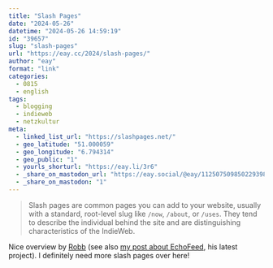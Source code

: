 ```yaml
---
title: "Slash Pages"
date: "2024-05-26"
datetime: "2024-05-26 14:59:19"
id: "39657"
slug: "slash-pages"
url: "https://eay.cc/2024/slash-pages/"
author: "eay"
format: "link"
categories:
  - 0815
  - english
tags:
  - blogging
  - indieweb
  - netzkultur
meta:
  - linked_list_url: "https://slashpages.net/"
  - geo_latitude: "51.000059"
  - geo_longitude: "6.794314"
  - geo_public: "1"
  - yourls_shorturl: "https://eay.li/3r6"
  - _share_on_mastodon_url: "https://eay.social/@eay/112507509850229398"
  - _share_on_mastodon: "1"
---
```


> Slash pages are common pages you can add to your website, usually with a standard, root-level slug like `/now`, `/about`, or `/uses`. They tend to describe the individual behind the site and are distinguishing characteristics of the IndieWeb.

Nice overview by [Robb](https://rknight.me/) (see also [my post about EchoFeed](https://eay.cc/2024/echofeed-send-your-posts-all-over-the-web/), his latest project). I definitely need more slash pages over here!
